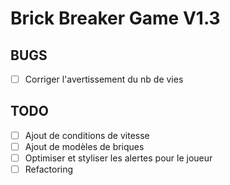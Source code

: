Brick Breaker Game V1.3
===

BUGS
---

- [ ] Corriger l'avertissement du nb de vies

TODO
---

- [ ] Ajout de conditions de vitesse
- [ ] Ajout de modèles de briques
- [ ] Optimiser et styliser les alertes pour le joueur
- [ ] Refactoring
